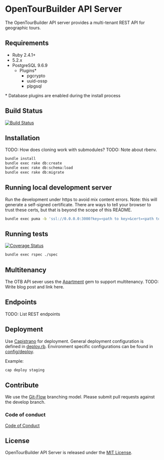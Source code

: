 # OpenTourBuilder API Server

The OpenTourBuilder API server provides a multi-tenant REST API for geographic tours.

## Requirements

- Ruby 2.4.1+
- 5.2.x
- PostgreSQL 9.6.9
  - Plugins*
    - pgcrypto
    - uuid-ossp
    - plpgsql

\* Database plugins are enabled during the install process

## Build Status

[![Build Status](https://travis-ci.com/ecds/otb-api-server.svg?branch=develop)](https://travis-ci.com/ecds/otb-api-server)

## Installation

TODO: How does cloning work with submodules?
TODO: Note about rbenv.

~~~bash
bundle install
bundle exec rake db:create
bundle exec rake db:schema:load
bundle exec rake db:migrate
~~~

## Running local development server

Run the development under https to avoid mix content errors. Note: this will generate a self-signed certificate. There are ways to tell your browser to trust these certs, but that is beyond the scope of this README.

~~~bash
bundle exec puma -b 'ssl://0.0.0.0:3000?key=<path to key>&cert=<path to cert>
~~~

## Running tests

[![Coverage Status](https://coveralls.io/repos/github/ecds/otb-api-server/badge.svg?branch=develop)](https://coveralls.io/github/ecds/otb-api-server?branch=develop)

~~~bash
bundle exec rspec ./spec
~~~

## Multitenancy

The OTB API sever uses the [Apartment](https://github.com/influitive/apartment) gem to support multitenancy.
TODO: Write blog post and link here.

## Endpoints

TODO: List REST endpoints

## Deployment

Use [Capistrano](https://capistranorb.com/) for deployment. General deployment configuration is defined in [deploy.rb](config/deploy.rb). Environment specific configurations can be found in [config/deploy](config/deploy).

Example:

~~~bash
cap deploy staging
~~~

## Contribute

We use the [Git-Flow](https://danielkummer.github.io/git-flow-cheatsheet/) branching model. Please submit pull requests against the develop branch.

### Code of conduct
[Code of Conduct](CODE_OF_CONDUCT.md)

## License

OpenTourBuilder API Server is released under the [MIT License](https://opensource.org/licenses/MIT).
